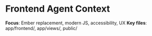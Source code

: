 # Frontend Agent Context
**Focus**: Ember replacement, modern JS, accessibility, UX
**Key files**: app/frontend/, app/views/, public/

